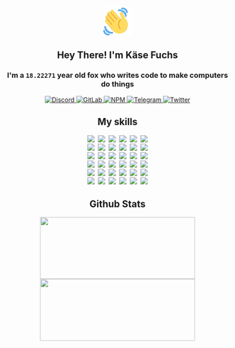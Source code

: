 <div><p align=center><img src=./resources/images/wave.gif width=64px height=64px></p><h2 align=center>Hey There! I'm Käse Fuchs</h2><h3 align=center>I'm a <code>18.22271</code> year old fox who writes code to make computers do things</h3><p align=center><a href=https://discord.com/users/507526681125322772><img alt=Discord src="https://img.shields.io/badge/Discord-5865F2?logo=discord&logoColor=white&style=flat-square#d4cae73e5af75dc35061a53888d73a41"> </a><a href=https://gitlab.com/kasefuchs><img alt=GitLab src="https://img.shields.io/badge/GitLab-330F63?logo=gitlab&logoColor=white&style=flat-square#d4cae73e5af75dc35061a53888d73a41"> </a><a href=https://npmjs.com/~kasefuchs><img alt=NPM src="https://img.shields.io/badge/NPM-CB3837?logo=npm&logoColor=white&style=flat-square#d4cae73e5af75dc35061a53888d73a41"> </a><a href=https://t.me/kasefuchs><img alt=Telegram src="https://img.shields.io/badge/Telegram-2CA5E0?logo=telegram&logoColor=white&style=flat-square#d4cae73e5af75dc35061a53888d73a41"> </a><a href=https://twitter.com/kasefuchs><img alt=Twitter src="https://img.shields.io/badge/Twitter-1DA1F2?logo=twitter&logoColor=white&style=flat-square#d4cae73e5af75dc35061a53888d73a41"></a></p><h2 align=center>My skills</h2><p align=center><a href=https://aws.amazon.com/ ><picture><source srcset="https://skillicons.dev/icons?i=aws&theme=dark#d4cae73e5af75dc35061a53888d73a41" media="(prefers-color-scheme: dark)"><source srcset="https://skillicons.dev/icons?i=aws&theme=light#d4cae73e5af75dc35061a53888d73a41" media="(prefers-color-scheme: light), (prefers-color-scheme: no-preference)"><img src="https://skillicons.dev/icons?i=aws&theme=light#d4cae73e5af75dc35061a53888d73a41"></picture></a>&nbsp;&nbsp;<a href=https://en.wikipedia.org/wiki/Bash_(Unix_shell)><picture><source srcset="https://skillicons.dev/icons?i=bash&theme=dark#d4cae73e5af75dc35061a53888d73a41" media="(prefers-color-scheme: dark)"><source srcset="https://skillicons.dev/icons?i=bash&theme=light#d4cae73e5af75dc35061a53888d73a41" media="(prefers-color-scheme: light), (prefers-color-scheme: no-preference)"><img src="https://skillicons.dev/icons?i=bash&theme=light#d4cae73e5af75dc35061a53888d73a41"></picture></a>&nbsp;&nbsp;<a href=https://discord.com/developers/docs><picture><source srcset="https://skillicons.dev/icons?i=bots&theme=dark#d4cae73e5af75dc35061a53888d73a41" media="(prefers-color-scheme: dark)"><source srcset="https://skillicons.dev/icons?i=bots&theme=light#d4cae73e5af75dc35061a53888d73a41" media="(prefers-color-scheme: light), (prefers-color-scheme: no-preference)"><img src="https://skillicons.dev/icons?i=bots&theme=light#d4cae73e5af75dc35061a53888d73a41"></picture></a>&nbsp;&nbsp;<a href=https://www.cloudflare.com/ ><picture><source srcset="https://skillicons.dev/icons?i=cloudflare&theme=dark#d4cae73e5af75dc35061a53888d73a41" media="(prefers-color-scheme: dark)"><source srcset="https://skillicons.dev/icons?i=cloudflare&theme=light#d4cae73e5af75dc35061a53888d73a41" media="(prefers-color-scheme: light), (prefers-color-scheme: no-preference)"><img src="https://skillicons.dev/icons?i=cloudflare&theme=light#d4cae73e5af75dc35061a53888d73a41"></picture></a>&nbsp;&nbsp;<a href=https://en.wikipedia.org/wiki/CSS><picture><source srcset="https://skillicons.dev/icons?i=css&theme=dark#d4cae73e5af75dc35061a53888d73a41" media="(prefers-color-scheme: dark)"><source srcset="https://skillicons.dev/icons?i=css&theme=light#d4cae73e5af75dc35061a53888d73a41" media="(prefers-color-scheme: light), (prefers-color-scheme: no-preference)"><img src="https://skillicons.dev/icons?i=css&theme=light#d4cae73e5af75dc35061a53888d73a41"></picture></a>&nbsp;&nbsp;<a href=https://www.docker.com/ ><picture><source srcset="https://skillicons.dev/icons?i=docker&theme=dark#d4cae73e5af75dc35061a53888d73a41" media="(prefers-color-scheme: dark)"><source srcset="https://skillicons.dev/icons?i=docker&theme=light#d4cae73e5af75dc35061a53888d73a41" media="(prefers-color-scheme: light), (prefers-color-scheme: no-preference)"><img src="https://skillicons.dev/icons?i=docker&theme=light#d4cae73e5af75dc35061a53888d73a41"></picture></a><br><a href=https://www.electronjs.org/ ><picture><source srcset="https://skillicons.dev/icons?i=electron&theme=dark#d4cae73e5af75dc35061a53888d73a41" media="(prefers-color-scheme: dark)"><source srcset="https://skillicons.dev/icons?i=electron&theme=light#d4cae73e5af75dc35061a53888d73a41" media="(prefers-color-scheme: light), (prefers-color-scheme: no-preference)"><img src="https://skillicons.dev/icons?i=electron&theme=light#d4cae73e5af75dc35061a53888d73a41"></picture></a>&nbsp;&nbsp;<a href=https://expressjs.com/ ><picture><source srcset="https://skillicons.dev/icons?i=express&theme=dark#d4cae73e5af75dc35061a53888d73a41" media="(prefers-color-scheme: dark)"><source srcset="https://skillicons.dev/icons?i=express&theme=light#d4cae73e5af75dc35061a53888d73a41" media="(prefers-color-scheme: light), (prefers-color-scheme: no-preference)"><img src="https://skillicons.dev/icons?i=express&theme=light#d4cae73e5af75dc35061a53888d73a41"></picture></a>&nbsp;&nbsp;<a href=https://www.figma.com/ ><picture><source srcset="https://skillicons.dev/icons?i=figma&theme=dark#d4cae73e5af75dc35061a53888d73a41" media="(prefers-color-scheme: dark)"><source srcset="https://skillicons.dev/icons?i=figma&theme=light#d4cae73e5af75dc35061a53888d73a41" media="(prefers-color-scheme: light), (prefers-color-scheme: no-preference)"><img src="https://skillicons.dev/icons?i=figma&theme=light#d4cae73e5af75dc35061a53888d73a41"></picture></a>&nbsp;&nbsp;<a href=https://firebase.google.com/ ><picture><source srcset="https://skillicons.dev/icons?i=firebase&theme=dark#d4cae73e5af75dc35061a53888d73a41" media="(prefers-color-scheme: dark)"><source srcset="https://skillicons.dev/icons?i=firebase&theme=light#d4cae73e5af75dc35061a53888d73a41" media="(prefers-color-scheme: light), (prefers-color-scheme: no-preference)"><img src="https://skillicons.dev/icons?i=firebase&theme=light#d4cae73e5af75dc35061a53888d73a41"></picture></a>&nbsp;&nbsp;<a href=https://flask.palletsprojects.com/ ><picture><source srcset="https://skillicons.dev/icons?i=flask&theme=dark#d4cae73e5af75dc35061a53888d73a41" media="(prefers-color-scheme: dark)"><source srcset="https://skillicons.dev/icons?i=flask&theme=light#d4cae73e5af75dc35061a53888d73a41" media="(prefers-color-scheme: light), (prefers-color-scheme: no-preference)"><img src="https://skillicons.dev/icons?i=flask&theme=light#d4cae73e5af75dc35061a53888d73a41"></picture></a>&nbsp;&nbsp;<a href=https://cloud.google.com/ ><picture><source srcset="https://skillicons.dev/icons?i=gcp&theme=dark#d4cae73e5af75dc35061a53888d73a41" media="(prefers-color-scheme: dark)"><source srcset="https://skillicons.dev/icons?i=gcp&theme=light#d4cae73e5af75dc35061a53888d73a41" media="(prefers-color-scheme: light), (prefers-color-scheme: no-preference)"><img src="https://skillicons.dev/icons?i=gcp&theme=light#d4cae73e5af75dc35061a53888d73a41"></picture></a><br><a href=https://git-scm.com/ ><picture><source srcset="https://skillicons.dev/icons?i=git&theme=dark#d4cae73e5af75dc35061a53888d73a41" media="(prefers-color-scheme: dark)"><source srcset="https://skillicons.dev/icons?i=git&theme=light#d4cae73e5af75dc35061a53888d73a41" media="(prefers-color-scheme: light), (prefers-color-scheme: no-preference)"><img src="https://skillicons.dev/icons?i=git&theme=light#d4cae73e5af75dc35061a53888d73a41"></picture></a>&nbsp;&nbsp;<a href=https://github.com/ ><picture><source srcset="https://skillicons.dev/icons?i=github&theme=dark#d4cae73e5af75dc35061a53888d73a41" media="(prefers-color-scheme: dark)"><source srcset="https://skillicons.dev/icons?i=github&theme=light#d4cae73e5af75dc35061a53888d73a41" media="(prefers-color-scheme: light), (prefers-color-scheme: no-preference)"><img src="https://skillicons.dev/icons?i=github&theme=light#d4cae73e5af75dc35061a53888d73a41"></picture></a>&nbsp;&nbsp;<a href=https://gitlab.com/ ><picture><source srcset="https://skillicons.dev/icons?i=gitlab&theme=dark#d4cae73e5af75dc35061a53888d73a41" media="(prefers-color-scheme: dark)"><source srcset="https://skillicons.dev/icons?i=gitlab&theme=light#d4cae73e5af75dc35061a53888d73a41" media="(prefers-color-scheme: light), (prefers-color-scheme: no-preference)"><img src="https://skillicons.dev/icons?i=gitlab&theme=light#d4cae73e5af75dc35061a53888d73a41"></picture></a>&nbsp;&nbsp;<a href=https://www.heroku.com/ ><picture><source srcset="https://skillicons.dev/icons?i=heroku&theme=dark#d4cae73e5af75dc35061a53888d73a41" media="(prefers-color-scheme: dark)"><source srcset="https://skillicons.dev/icons?i=heroku&theme=light#d4cae73e5af75dc35061a53888d73a41" media="(prefers-color-scheme: light), (prefers-color-scheme: no-preference)"><img src="https://skillicons.dev/icons?i=heroku&theme=light#d4cae73e5af75dc35061a53888d73a41"></picture></a>&nbsp;&nbsp;<a href=https://en.wikipedia.org/wiki/HTML><picture><source srcset="https://skillicons.dev/icons?i=html&theme=dark#d4cae73e5af75dc35061a53888d73a41" media="(prefers-color-scheme: dark)"><source srcset="https://skillicons.dev/icons?i=html&theme=light#d4cae73e5af75dc35061a53888d73a41" media="(prefers-color-scheme: light), (prefers-color-scheme: no-preference)"><img src="https://skillicons.dev/icons?i=html&theme=light#d4cae73e5af75dc35061a53888d73a41"></picture></a>&nbsp;&nbsp;<a href=https://en.wikipedia.org/wiki/JavaScript><picture><source srcset="https://skillicons.dev/icons?i=js&theme=dark#d4cae73e5af75dc35061a53888d73a41" media="(prefers-color-scheme: dark)"><source srcset="https://skillicons.dev/icons?i=js&theme=light#d4cae73e5af75dc35061a53888d73a41" media="(prefers-color-scheme: light), (prefers-color-scheme: no-preference)"><img src="https://skillicons.dev/icons?i=js&theme=light#d4cae73e5af75dc35061a53888d73a41"></picture></a><br><a href=https://en.wikipedia.org/wiki/Linux><picture><source srcset="https://skillicons.dev/icons?i=linux&theme=dark#d4cae73e5af75dc35061a53888d73a41" media="(prefers-color-scheme: dark)"><source srcset="https://skillicons.dev/icons?i=linux&theme=light#d4cae73e5af75dc35061a53888d73a41" media="(prefers-color-scheme: light), (prefers-color-scheme: no-preference)"><img src="https://skillicons.dev/icons?i=linux&theme=light#d4cae73e5af75dc35061a53888d73a41"></picture></a>&nbsp;&nbsp;<a href=https://mui.com/ ><picture><source srcset="https://skillicons.dev/icons?i=materialui&theme=dark#d4cae73e5af75dc35061a53888d73a41" media="(prefers-color-scheme: dark)"><source srcset="https://skillicons.dev/icons?i=materialui&theme=light#d4cae73e5af75dc35061a53888d73a41" media="(prefers-color-scheme: light), (prefers-color-scheme: no-preference)"><img src="https://skillicons.dev/icons?i=materialui&theme=light#d4cae73e5af75dc35061a53888d73a41"></picture></a>&nbsp;&nbsp;<a href=https://en.wikipedia.org/wiki/Markdown><picture><source srcset="https://skillicons.dev/icons?i=md&theme=dark#d4cae73e5af75dc35061a53888d73a41" media="(prefers-color-scheme: dark)"><source srcset="https://skillicons.dev/icons?i=md&theme=light#d4cae73e5af75dc35061a53888d73a41" media="(prefers-color-scheme: light), (prefers-color-scheme: no-preference)"><img src="https://skillicons.dev/icons?i=md&theme=light#d4cae73e5af75dc35061a53888d73a41"></picture></a>&nbsp;&nbsp;<a href=https://www.mongodb.com/ ><picture><source srcset="https://skillicons.dev/icons?i=mongodb&theme=dark#d4cae73e5af75dc35061a53888d73a41" media="(prefers-color-scheme: dark)"><source srcset="https://skillicons.dev/icons?i=mongodb&theme=light#d4cae73e5af75dc35061a53888d73a41" media="(prefers-color-scheme: light), (prefers-color-scheme: no-preference)"><img src="https://skillicons.dev/icons?i=mongodb&theme=light#d4cae73e5af75dc35061a53888d73a41"></picture></a>&nbsp;&nbsp;<a href=https://www.mysql.com/ ><picture><source srcset="https://skillicons.dev/icons?i=mysql&theme=dark#d4cae73e5af75dc35061a53888d73a41" media="(prefers-color-scheme: dark)"><source srcset="https://skillicons.dev/icons?i=mysql&theme=light#d4cae73e5af75dc35061a53888d73a41" media="(prefers-color-scheme: light), (prefers-color-scheme: no-preference)"><img src="https://skillicons.dev/icons?i=mysql&theme=light#d4cae73e5af75dc35061a53888d73a41"></picture></a>&nbsp;&nbsp;<a href=https://nextjs.org/ ><picture><source srcset="https://skillicons.dev/icons?i=nextjs&theme=dark#d4cae73e5af75dc35061a53888d73a41" media="(prefers-color-scheme: dark)"><source srcset="https://skillicons.dev/icons?i=nextjs&theme=light#d4cae73e5af75dc35061a53888d73a41" media="(prefers-color-scheme: light), (prefers-color-scheme: no-preference)"><img src="https://skillicons.dev/icons?i=nextjs&theme=light#d4cae73e5af75dc35061a53888d73a41"></picture></a><br><a href=https://nodejs.org/en/ ><picture><source srcset="https://skillicons.dev/icons?i=nodejs&theme=dark#d4cae73e5af75dc35061a53888d73a41" media="(prefers-color-scheme: dark)"><source srcset="https://skillicons.dev/icons?i=nodejs&theme=light#d4cae73e5af75dc35061a53888d73a41" media="(prefers-color-scheme: light), (prefers-color-scheme: no-preference)"><img src="https://skillicons.dev/icons?i=nodejs&theme=light#d4cae73e5af75dc35061a53888d73a41"></picture></a>&nbsp;&nbsp;<a href=https://www.postgresql.org/ ><picture><source srcset="https://skillicons.dev/icons?i=postgres&theme=dark#d4cae73e5af75dc35061a53888d73a41" media="(prefers-color-scheme: dark)"><source srcset="https://skillicons.dev/icons?i=postgres&theme=light#d4cae73e5af75dc35061a53888d73a41" media="(prefers-color-scheme: light), (prefers-color-scheme: no-preference)"><img src="https://skillicons.dev/icons?i=postgres&theme=light#d4cae73e5af75dc35061a53888d73a41"></picture></a>&nbsp;&nbsp;<a href=https://learn.microsoft.com/en-us/powershell/ ><picture><source srcset="https://skillicons.dev/icons?i=powershell&theme=dark#d4cae73e5af75dc35061a53888d73a41" media="(prefers-color-scheme: dark)"><source srcset="https://skillicons.dev/icons?i=powershell&theme=light#d4cae73e5af75dc35061a53888d73a41" media="(prefers-color-scheme: light), (prefers-color-scheme: no-preference)"><img src="https://skillicons.dev/icons?i=powershell&theme=light#d4cae73e5af75dc35061a53888d73a41"></picture></a>&nbsp;&nbsp;<a href=https://www.python.org/ ><picture><source srcset="https://skillicons.dev/icons?i=py&theme=dark#d4cae73e5af75dc35061a53888d73a41" media="(prefers-color-scheme: dark)"><source srcset="https://skillicons.dev/icons?i=py&theme=light#d4cae73e5af75dc35061a53888d73a41" media="(prefers-color-scheme: light), (prefers-color-scheme: no-preference)"><img src="https://skillicons.dev/icons?i=py&theme=light#d4cae73e5af75dc35061a53888d73a41"></picture></a>&nbsp;&nbsp;<a href=https://www.raspberrypi.org/ ><picture><source srcset="https://skillicons.dev/icons?i=raspberrypi&theme=dark#d4cae73e5af75dc35061a53888d73a41" media="(prefers-color-scheme: dark)"><source srcset="https://skillicons.dev/icons?i=raspberrypi&theme=light#d4cae73e5af75dc35061a53888d73a41" media="(prefers-color-scheme: light), (prefers-color-scheme: no-preference)"><img src="https://skillicons.dev/icons?i=raspberrypi&theme=light#d4cae73e5af75dc35061a53888d73a41"></picture></a>&nbsp;&nbsp;<a href=https://reactjs.org/ ><picture><source srcset="https://skillicons.dev/icons?i=react&theme=dark#d4cae73e5af75dc35061a53888d73a41" media="(prefers-color-scheme: dark)"><source srcset="https://skillicons.dev/icons?i=react&theme=light#d4cae73e5af75dc35061a53888d73a41" media="(prefers-color-scheme: light), (prefers-color-scheme: no-preference)"><img src="https://skillicons.dev/icons?i=react&theme=light#d4cae73e5af75dc35061a53888d73a41"></picture></a><br><a href=https://redux.js.org/ ><picture><source srcset="https://skillicons.dev/icons?i=redux&theme=dark#d4cae73e5af75dc35061a53888d73a41" media="(prefers-color-scheme: dark)"><source srcset="https://skillicons.dev/icons?i=redux&theme=light#d4cae73e5af75dc35061a53888d73a41" media="(prefers-color-scheme: light), (prefers-color-scheme: no-preference)"><img src="https://skillicons.dev/icons?i=redux&theme=light#d4cae73e5af75dc35061a53888d73a41"></picture></a>&nbsp;&nbsp;<a href=https://en.wikipedia.org/wiki/Regular_expression><picture><source srcset="https://skillicons.dev/icons?i=regex&theme=dark#d4cae73e5af75dc35061a53888d73a41" media="(prefers-color-scheme: dark)"><source srcset="https://skillicons.dev/icons?i=regex&theme=light#d4cae73e5af75dc35061a53888d73a41" media="(prefers-color-scheme: light), (prefers-color-scheme: no-preference)"><img src="https://skillicons.dev/icons?i=regex&theme=light#d4cae73e5af75dc35061a53888d73a41"></picture></a>&nbsp;&nbsp;<a href=https://en.wikipedia.org/wiki/Sass_(stylesheet_language)><picture><source srcset="https://skillicons.dev/icons?i=sass&theme=dark#d4cae73e5af75dc35061a53888d73a41" media="(prefers-color-scheme: dark)"><source srcset="https://skillicons.dev/icons?i=sass&theme=light#d4cae73e5af75dc35061a53888d73a41" media="(prefers-color-scheme: light), (prefers-color-scheme: no-preference)"><img src="https://skillicons.dev/icons?i=sass&theme=light#d4cae73e5af75dc35061a53888d73a41"></picture></a>&nbsp;&nbsp;<a href=https://www.typescriptlang.org/ ><picture><source srcset="https://skillicons.dev/icons?i=ts&theme=dark#d4cae73e5af75dc35061a53888d73a41" media="(prefers-color-scheme: dark)"><source srcset="https://skillicons.dev/icons?i=ts&theme=light#d4cae73e5af75dc35061a53888d73a41" media="(prefers-color-scheme: light), (prefers-color-scheme: no-preference)"><img src="https://skillicons.dev/icons?i=ts&theme=light#d4cae73e5af75dc35061a53888d73a41"></picture></a>&nbsp;&nbsp;<a href=https://unity.com/ ><picture><source srcset="https://skillicons.dev/icons?i=unity&theme=dark#d4cae73e5af75dc35061a53888d73a41" media="(prefers-color-scheme: dark)"><source srcset="https://skillicons.dev/icons?i=unity&theme=light#d4cae73e5af75dc35061a53888d73a41" media="(prefers-color-scheme: light), (prefers-color-scheme: no-preference)"><img src="https://skillicons.dev/icons?i=unity&theme=light#d4cae73e5af75dc35061a53888d73a41"></picture></a>&nbsp;&nbsp;<a href=https://workers.cloudflare.com/ ><picture><source srcset="https://skillicons.dev/icons?i=workers&theme=dark#d4cae73e5af75dc35061a53888d73a41" media="(prefers-color-scheme: dark)"><source srcset="https://skillicons.dev/icons?i=workers&theme=light#d4cae73e5af75dc35061a53888d73a41" media="(prefers-color-scheme: light), (prefers-color-scheme: no-preference)"><img src="https://skillicons.dev/icons?i=workers&theme=light#d4cae73e5af75dc35061a53888d73a41"></picture></a><br></p><h2 align=center>Github Stats</h2><p align=center><picture><source srcset="https://github-readme-stats-kasefuchs.vercel.app/api/?count_private=true&hide_border=true&hide_rank=true&line_height=20&hide_title=true&username=Kasefuchs&theme=dark#d4cae73e5af75dc35061a53888d73a41" media="(prefers-color-scheme: dark)"><source srcset="https://github-readme-stats-kasefuchs.vercel.app/api/?count_private=true&hide_border=true&hide_rank=true&line_height=20&hide_title=true&username=Kasefuchs&theme=light#d4cae73e5af75dc35061a53888d73a41" media="(prefers-color-scheme: light), (prefers-color-scheme: no-preference)"><img align=middle width=350 height=140 src="https://github-readme-stats-kasefuchs.vercel.app/api/?count_private=true&hide_border=true&hide_rank=true&line_height=20&hide_title=true&username=Kasefuchs&theme=light#d4cae73e5af75dc35061a53888d73a41"></picture><picture><source srcset="https://github-readme-stats-kasefuchs.vercel.app/api/top-langs/?count_private=true&hide_border=true&layout=compact&username=Kasefuchs&theme=dark#d4cae73e5af75dc35061a53888d73a41" media="(prefers-color-scheme: dark)"><source srcset="https://github-readme-stats-kasefuchs.vercel.app/api/top-langs/?count_private=true&hide_border=true&layout=compact&username=Kasefuchs&theme=light#d4cae73e5af75dc35061a53888d73a41" media="(prefers-color-scheme: light), (prefers-color-scheme: no-preference)"><img align=middle width=350 height=140 src="https://github-readme-stats-kasefuchs.vercel.app/api/top-langs/?count_private=true&hide_border=true&layout=compact&username=Kasefuchs&theme=light#d4cae73e5af75dc35061a53888d73a41"></picture></p><img src="https://hit.yhype.me/github/profile?user_id=64592097#d4cae73e5af75dc35061a53888d73a41" alt=""></div>